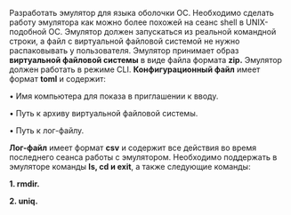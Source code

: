 Разработать эмулятор для языка оболочки ОС. Необходимо сделать работу эмулятора как можно более похожей на сеанс shell в UNIX-подобной ОС. Эмулятор должен запускаться из реальной командной строки, а файл с 
виртуальной файловой системой не нужно распаковывать у пользователя. 
Эмулятор принимает образ **виртуальной файловой системы** в виде файла формата 
**zip.** Эмулятор должен работать в режиме CLI. 
**Конфигурационный файл** имеет формат **toml** и содержит:

• Имя компьютера для показа в приглашении к вводу.

• Путь к архиву виртуальной файловой системы. 

• Путь к лог-файлу.

**Лог-файл** имеет формат **csv** и содержит все действия во время последнего 
сеанса работы с эмулятором. 
Необходимо поддержать в эмуляторе команды **ls, cd и exit**, а также 
следующие команды: 

**1. rmdir.** 

**2. uniq.**
